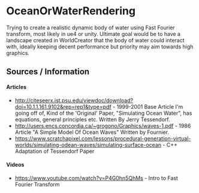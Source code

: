 # OceanOrWaterRendering
Trying to create a realistic dynamic body of water using Fast Fourier transform, most likely in ue4 or unity. Ultimate goal would be to have a landscape created in WorldCreator that the body of water could interact with, ideally keeping decent performance but priority may aim towards high graphics.

## Sources / Information

#### Articles
* http://citeseerx.ist.psu.edu/viewdoc/download?doi=10.1.1.161.9102&rep=rep1&type=pdf - 1999-2001 Base Article I'm going off of, Kind of the 'Original' Paper, "Simulating Ocean Water", has equations, general principles etc. Written By Jerry Tessendorf.
* http://users.encs.concordia.ca/~grogono/Graphics/waves-1.pdf - 1986 Article "A Simple Model Of Ocean Waves" Written by Fournier.
* https://www.scratchapixel.com/lessons/procedural-generation-virtual-worlds/simulating-odean-waves/simulating-surface-ocean - C++ Adaptation of Tessendorf Paper

#### Videos
* https://www.youtube.com/watch?v=P4G0hn5QhMs - Intro to Fast Fourier Transform
